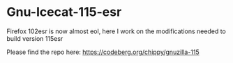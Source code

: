 # Gnu-Icecat-115-esr
Firefox 102esr is now almost eol, here I work on the modifications needed to build version 115esr

Please find the repo here: https://codeberg.org/chippy/gnuzilla-115


